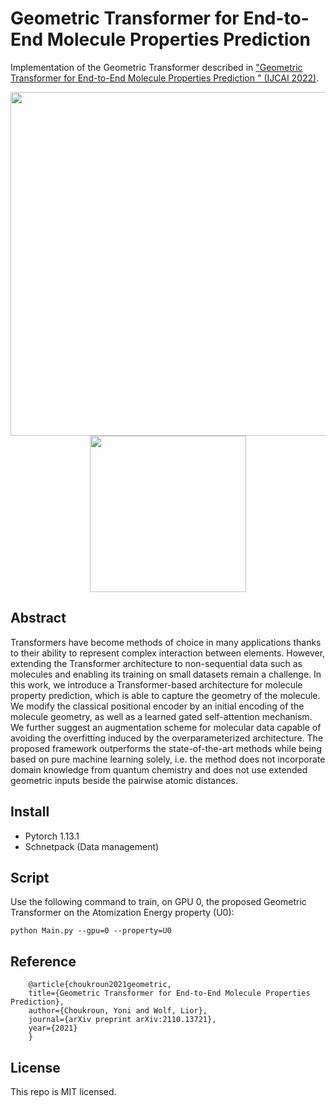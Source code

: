 # Geometric Transformer for End-to-End Molecule Properties Prediction

Implementation of the Geometric Transformer described in ["Geometric Transformer for End-to-End Molecule Properties Prediction
" (IJCAI 2022)](https://arxiv.org/abs/2110.13721).

<p align="center">
<img src="https://user-images.githubusercontent.com/10303791/159278549-d00ab6ee-6e54-473e-b62a-8acdcd079253.PNG" width="550px">
 <img src="https://user-images.githubusercontent.com/10303791/159279942-3a80030b-e634-46aa-b85f-5fa192ab8f1a.PNG" width="250px">
</p>

## Abstract

Transformers have become methods of choice in many applications thanks to their ability to represent complex interaction between elements. 
However, extending the Transformer architecture to non-sequential data such as molecules and enabling its training on small datasets remain a challenge. 
In this work, we introduce a Transformer-based architecture for molecule property prediction, which is able to capture the geometry of the molecule. 
We modify the classical positional encoder by an initial encoding of the molecule geometry, as well as a learned gated self-attention mechanism. 
We further suggest an augmentation scheme for molecular data capable of avoiding the overfitting induced by the overparameterized architecture. 
The proposed framework outperforms the state-of-the-art methods while being based on pure machine learning solely, i.e. the method does not incorporate domain knowledge from quantum chemistry and does not use extended geometric inputs beside the pairwise atomic distances.


## Install
- Pytorch 1.13.1
- Schnetpack (Data management)

## Script
Use the following command to train, on GPU 0, the proposed Geometric Transformer on the Atomization Energy property (U0):

`python Main.py --gpu=0 --property=U0`
## Reference

        @article{choukroun2021geometric,
        title={Geometric Transformer for End-to-End Molecule Properties Prediction},
        author={Choukroun, Yoni and Wolf, Lior},
        journal={arXiv preprint arXiv:2110.13721},
        year={2021}
        }
## License
This repo is MIT licensed.
